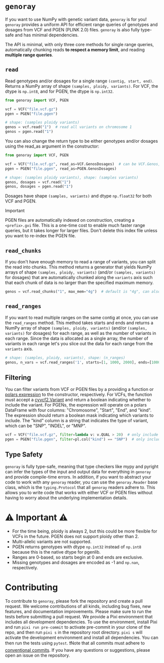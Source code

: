 # `genoray`

If you want to use NumPy with genetic variant data, `genoray` is for you! `genoray` provides a uniform API for efficient range queries of genotypes and dosages from VCF and PGEN (PLINK 2.0) files. `genoray` is also fully type-safe and has minimal dependencies.

The API is minimal, with only three core methods for single range queries, automatically chunking reads **to respect a memory limit**, and reading **multiple range queries**.

## `read`
Read genotypes and/or dosages for a single range `(contig, start, end)`. Returns a NumPy array of shape `(samples, ploidy, variants)`. For VCF, the dtype is `np.int8`, and for PGEN, the dtype is `np.int32`.

```python
from genoray import VCF, PGEN

vcf = VCF("file.vcf.gz")
pgen = PGEN("file.pgen")

# shape: (samples ploidy variants)
genos = vcf.read("1")  # read all variants on chromosome 1
genos = pgen.read("1")
```

You can also change the return type to be either genotypes and/or dosages using the read_as argument in the constructor:

```python
from genoray import VCF, PGEN

vcf = VCF("file.vcf.gz", read_as=VCF.GenosDosages)  # can be VCF.Genos, VCF.Dosages, or VCF.GenosDosages
pgen = PGEN("file.pgen", read_as=PGEN.GenosDosages)

# shape: (samples ploidy variants), shape: (samples variants)
genos, dosages = vcf.read("1")
genos, dosages = pgen.read("1")
```

Dosages have shape `(samples, variants)` and dtype `np.float32` for both VCF and PGEN.

> [!IMPORTANT]
> PGEN files are automatically indexed on construction, creating a `<prefix>.gvi` file. This is a one-time cost to enable much faster range queries, but it takes longer for larger files. Don't delete this index file unless you want to re-index the PGEN file.

## `read_chunks`
If you don't have enough memory to read a range of variants, you can split the read into chunks. This method returns a generator that yields NumPy arrays of shape `(samples, ploidy, variants)` (and/or `(samples, variants)` for dosages) that are automatically chunked along the `variants` axis such that each chunk of data is no larger than the specified maximum memory.

```python
genos = vcf.read_chunks("1", max_mem="4g")  # default is "4g", can also be capitalized or be "GB", for example
```

## `read_ranges`
If you want to read multiple ranges on the same contig at once, you can use the `read_ranges` method. This method takes starts and ends and returns a NumPy array of shape `(samples, ploidy, variants)` (and/or `(samples, variants)` for dosages) for each range, as well as the number of variants in each range. Since the data is allocated as a single array, the number of variants in each range let's you slice out the data for each range from the `variants` axis.

```python
# shape: (samples, ploidy, variants), shape: (n_ranges)
genos, n_vars = vcf.read_ranges('1', starts=[1, 1000, 2000], ends=[1000, 2000, 3000])
```

## Filtering

You can filter variants from VCF or PGEN files by a providing a function or [polars expression](https://docs.pola.rs/user-guide/concepts/expressions-and-contexts/) to the constructor, respectively. For VCFs, the function must accept a [cyvcf2.Variant](https://brentp.github.io/cyvcf2/docstrings.html#cyvcf2.cyvcf2.Variant) and return a boolean indicating whether to include the variant. For PGENs, the expression will operate on a polars DataFrame with four columns: "Chromosome", "Start", "End", and "kind". The expression should return a boolean mask indicating which variants to include. The "kind" column is a string that indicates the type of variant, which can be "SNP", "INDEL", or "MNP".

```python
vcf = VCF("file.vcf.gz", filter=lambda v: v.QUAL > 20)  # only include variants with quality > 20
pgen = PGEN("file.pgen", filter=pl.col("kind") == "SNP")  # only include SNPs
```

## Type Safety

`genoray` is fully type-safe, meaning that type checkers like mypy and pyright can infer the types of the input and output data for everything in `genoray` and provide compile-time errors. In addition, if you want to abstract your code to work with any `genoray` reader, you can use the `genoray.Reader` base class, which is the `typing.Protocol` that all `genoray` readers adhere to. This allows you to write code that works with either VCF or PGEN files without having to worry about the underlying implementation details.

# ⚠️ Important ⚠️

- For the time being, ploidy is always 2, but this could be more flexible for VCFs in the future. PGEN does not support ploidy other than 2.
- Multi-allelic variants are not supported.
- PGEN returns genotypes with dtype `np.int32` instead of `np.int8` because this is the native dtype for pgenlib.
- Ranges are 0-based, so starts begin at 0 and ends are exclusive.
- Missing genotypes and dosages are encoded as -1 and `np.nan`, respectively.

# Contributing

To contribute to `genoray`, please fork the repository and create a pull request. We welcome contributions of all kinds, including bug fixes, new features, and documentation improvements. Please make sure to run the tests before submitting a pull request. We provide a Pixi environment that includes all development dependencies. To use the environment, install Pixi and run `pixi run pre-commit` to activate pre-commit in your clone of the repo, and then run `pixi s` in the repository root directory. `pixi s` will activate the development environment and install all dependencies. You can then run the tests using `pytest`. ❗Note that all commits must adhere to [conventional commits](https://www.conventionalcommits.org/). If you have any questions or suggestions, please open an issue on the repository.